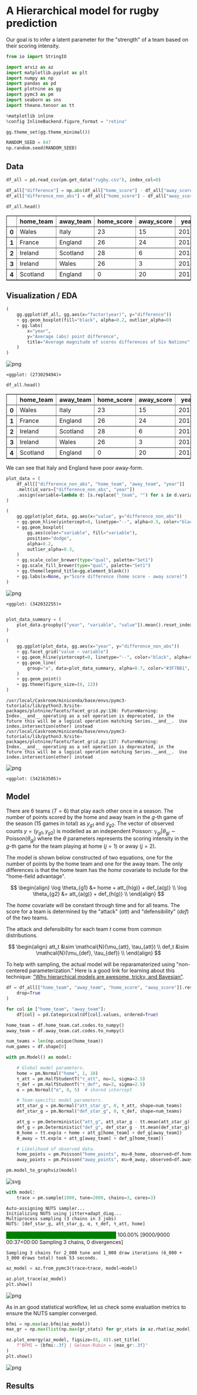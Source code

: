 # A Hierarchical model for rugby prediction

Our goal is to infer a latent parameter for the "strength" of a team based on their scoring intensity.

```python
from io import StringIO

import arviz as az
import matplotlib.pyplot as plt
import numpy as np
import pandas as pd
import plotnine as gg
import pymc3 as pm
import seaborn as sns
import theano.tensor as tt

%matplotlib inline
%config InlineBackend.figure_format = "retina"

gg.theme_set(gg.theme_minimal())

RANDOM_SEED = 847
np.random.seed(RANDOM_SEED)
```

## Data

```python
df_all = pd.read_csv(pm.get_data("rugby.csv"), index_col=0)

df_all["difference"] = np.abs(df_all["home_score"] - df_all["away_score"])
df_all["difference_non_abs"] = df_all["home_score"] - df_all["away_score"]

df_all.head()
```

<div>
<style scoped>
    .dataframe tbody tr th:only-of-type {
        vertical-align: middle;
    }

    .dataframe tbody tr th {
        vertical-align: top;
    }

    .dataframe thead th {
        text-align: right;
    }
</style>
<table border="1" class="dataframe">
  <thead>
    <tr style="text-align: right;">
      <th></th>
      <th>home_team</th>
      <th>away_team</th>
      <th>home_score</th>
      <th>away_score</th>
      <th>year</th>
      <th>difference</th>
      <th>difference_non_abs</th>
    </tr>
  </thead>
  <tbody>
    <tr>
      <th>0</th>
      <td>Wales</td>
      <td>Italy</td>
      <td>23</td>
      <td>15</td>
      <td>2014</td>
      <td>8</td>
      <td>8</td>
    </tr>
    <tr>
      <th>1</th>
      <td>France</td>
      <td>England</td>
      <td>26</td>
      <td>24</td>
      <td>2014</td>
      <td>2</td>
      <td>2</td>
    </tr>
    <tr>
      <th>2</th>
      <td>Ireland</td>
      <td>Scotland</td>
      <td>28</td>
      <td>6</td>
      <td>2014</td>
      <td>22</td>
      <td>22</td>
    </tr>
    <tr>
      <th>3</th>
      <td>Ireland</td>
      <td>Wales</td>
      <td>26</td>
      <td>3</td>
      <td>2014</td>
      <td>23</td>
      <td>23</td>
    </tr>
    <tr>
      <th>4</th>
      <td>Scotland</td>
      <td>England</td>
      <td>0</td>
      <td>20</td>
      <td>2014</td>
      <td>20</td>
      <td>-20</td>
    </tr>
  </tbody>
</table>
</div>

## Visualization / EDA

```python
(
    gg.ggplot(df_all, gg.aes(x="factor(year)", y="difference"))
    + gg.geom_boxplot(fill="black", alpha=0.2, outlier_alpha=0)
    + gg.labs(
        x="year",
        y="Average (abs) point difference",
        title="Average magnitude of scores differences of Six Nations",
    )
)
```

![png](013_rugby-predictions_files/013_rugby-predictions_5_0.png)

    <ggplot: (273029494)>

```python
df_all.head()
```

<div>
<style scoped>
    .dataframe tbody tr th:only-of-type {
        vertical-align: middle;
    }

    .dataframe tbody tr th {
        vertical-align: top;
    }

    .dataframe thead th {
        text-align: right;
    }
</style>
<table border="1" class="dataframe">
  <thead>
    <tr style="text-align: right;">
      <th></th>
      <th>home_team</th>
      <th>away_team</th>
      <th>home_score</th>
      <th>away_score</th>
      <th>year</th>
      <th>difference</th>
      <th>difference_non_abs</th>
    </tr>
  </thead>
  <tbody>
    <tr>
      <th>0</th>
      <td>Wales</td>
      <td>Italy</td>
      <td>23</td>
      <td>15</td>
      <td>2014</td>
      <td>8</td>
      <td>8</td>
    </tr>
    <tr>
      <th>1</th>
      <td>France</td>
      <td>England</td>
      <td>26</td>
      <td>24</td>
      <td>2014</td>
      <td>2</td>
      <td>2</td>
    </tr>
    <tr>
      <th>2</th>
      <td>Ireland</td>
      <td>Scotland</td>
      <td>28</td>
      <td>6</td>
      <td>2014</td>
      <td>22</td>
      <td>22</td>
    </tr>
    <tr>
      <th>3</th>
      <td>Ireland</td>
      <td>Wales</td>
      <td>26</td>
      <td>3</td>
      <td>2014</td>
      <td>23</td>
      <td>23</td>
    </tr>
    <tr>
      <th>4</th>
      <td>Scotland</td>
      <td>England</td>
      <td>0</td>
      <td>20</td>
      <td>2014</td>
      <td>20</td>
      <td>-20</td>
    </tr>
  </tbody>
</table>
</div>

We can see that Italy and England have poor away-form.

```python
plot_data = (
    df_all[["difference_non_abs", "home_team", "away_team", "year"]]
    .melt(id_vars=["difference_non_abs", "year"])
    .assign(variable=lambda d: [s.replace("_team", "") for s in d.variable])
)

(
    gg.ggplot(plot_data, gg.aes(x="value", y="difference_non_abs"))
    + gg.geom_hline(yintercept=0, linetype="--", alpha=0.5, color="black")
    + gg.geom_boxplot(
        gg.aes(color="variable", fill="variable"),
        position="dodge",
        alpha=0.2,
        outlier_alpha=0.3,
    )
    + gg.scale_color_brewer(type="qual", palette="Set1")
    + gg.scale_fill_brewer(type="qual", palette="Set1")
    + gg.theme(legend_title=gg.element_blank())
    + gg.labs(x=None, y="Score difference (home score - away score)")
)
```

![png](013_rugby-predictions_files/013_rugby-predictions_8_0.png)

    <ggplot: (342032255)>

```python

```

```python
plot_data_summary = (
    plot_data.groupby(["year", "variable", "value"]).mean().reset_index(drop=False)
)

(
    gg.ggplot(plot_data, gg.aes(x="year", y="difference_non_abs"))
    + gg.facet_grid("value ~ variable")
    + gg.geom_hline(yintercept=0, linetype="--", color="black", alpha=0.5)
    + gg.geom_line(
        group="a", data=plot_data_summary, alpha=0.7, color="#3F7BB1", size=1
    )
    + gg.geom_point()
    + gg.theme(figure_size=(8, 12))
)
```

    /usr/local/Caskroom/miniconda/base/envs/pymc3-tutorials/lib/python3.9/site-packages/plotnine/facets/facet_grid.py:136: FutureWarning: Index.__and__ operating as a set operation is deprecated, in the future this will be a logical operation matching Series.__and__.  Use index.intersection(other) instead
    /usr/local/Caskroom/miniconda/base/envs/pymc3-tutorials/lib/python3.9/site-packages/plotnine/facets/facet_grid.py:137: FutureWarning: Index.__and__ operating as a set operation is deprecated, in the future this will be a logical operation matching Series.__and__.  Use index.intersection(other) instead

![png](013_rugby-predictions_files/013_rugby-predictions_10_1.png)

    <ggplot: (342163505)>

## Model

There are 6 teams ($T=6$) that play each other once in a season.
The number of points scored by the home and away team in the $g$-th game of the season (15 games in total) as $y_{g1}$ and $y_{g2}$.
The vector of observed counts $y = (y_{g1}, y_{g2})$ is modelled as an independent Poisson: $\mathbb{y}_{gi} | \theta_{gj} \sim \text{Poisson}(\theta_{gj})$ where the $\theta$ parameters represents the scoring intensity in the $g$-th game for the team playing at home ($j=1$) or away ($j=2$).

The model is shown below constructed of two equations, one for the number of points by the home team and one for the away team.
The only differences is that the home team has the $home$ covariate to include for the "home-field advantage".

$$
\begin{align}
\log \theta_{g1} &= home + att_{h(g)} + def_{a(g)} \\
\log \theta_{g2} &= att_{a(g)} + def_{h(g)} \\
\end{align}
$$

The $home$ covariate will be constant through time and for all teams.
The score for a team is determined by the "attack" ($att$) and "defensibility" ($def$) of the two teams.

The attack and defensibility for each team $t$ come from common distributions.

$$
\begin{align}
att_t &\sim \mathcal{N}(\mu_{att}, \tau_{att}) \\
def_t &\sim \mathcal{N}(\mu_{def}, \tau_{def}) \\
\end{align}
$$

To help with sampling, the actual model will be reparamaterized using "non-centered parameterization." Here is a good link for learning about this technique: ["Why hierarchical models are awesome, tricky, and Bayesian"](https://twiecki.io/blog/2017/02/08/bayesian-hierchical-non-centered/#Reparameterization).

```python
df = df_all[["home_team", "away_team", "home_score", "away_score"]].reset_index(
    drop=True
)

for col in ["home_team", "away_team"]:
    df[col] = pd.Categorical(df[col].values, ordered=True)

home_team = df.home_team.cat.codes.to_numpy()
away_team = df.away_team.cat.codes.to_numpy()

num_teams = len(np.unique(home_team))
num_games = df.shape[0]
```

```python
with pm.Model() as model:

    # Global model parameters.
    home = pm.Normal("home", 1, 10)
    τ_att = pm.HalfStudentT("τ_att", nu=3, sigma=2.5)
    τ_def = pm.HalfStudentT("τ_def", nu=3, sigma=2.5)
    α = pm.Normal("α", 0, 5)  # shared intercept

    # Team-specific model parameters.
    att_star_g = pm.Normal("att_star_g", 0, τ_att, shape=num_teams)
    def_star_g = pm.Normal("def_star_g", 0, τ_def, shape=num_teams)

    att_g = pm.Deterministic("att_g", att_star_g - tt.mean(att_star_g))
    def_g = pm.Deterministic("def_g", def_star_g - tt.mean(def_star_g))
    θ_home = tt.exp(α + home + att_g[home_team] + def_g[away_team])
    θ_away = tt.exp(α + att_g[away_team] + def_g[home_team])

    # Likelihood of observed data.
    home_points = pm.Poisson("home_points", mu=θ_home, observed=df.home_score)
    away_points = pm.Poisson("away_points", mu=θ_away, observed=df.away_score)
```

```python
pm.model_to_graphviz(model)
```

![svg](013_rugby-predictions_files/013_rugby-predictions_14_0.svg)

```python
with model:
    trace = pm.sample(1000, tune=2000, chains=3, cores=3)
```

    Auto-assigning NUTS sampler...
    Initializing NUTS using jitter+adapt_diag...
    Multiprocess sampling (3 chains in 3 jobs)
    NUTS: [def_star_g, att_star_g, α, τ_def, τ_att, home]

<div>
    <style>
        /*Turns off some styling*/
        progress {
            /*gets rid of default border in Firefox and Opera.*/
            border: none;
            /*Needs to be in here for Safari polyfill so background images work as expected.*/
            background-size: auto;
        }
        .progress-bar-interrupted, .progress-bar-interrupted::-webkit-progress-bar {
            background: #F44336;
        }
    </style>
  <progress value='9000' class='' max='9000' style='width:300px; height:20px; vertical-align: middle;'></progress>
  100.00% [9000/9000 00:37<00:00 Sampling 3 chains, 0 divergences]
</div>

    Sampling 3 chains for 2_000 tune and 1_000 draw iterations (6_000 + 3_000 draws total) took 53 seconds.

```python
az_model = az.from_pymc3(trace=trace, model=model)
```

```python
az.plot_trace(az_model)
plt.show()
```

![png](013_rugby-predictions_files/013_rugby-predictions_17_0.png)

As in an good statistical workflow, let us check some evaluation metrics to ensure the NUTS sampler converged.

```python
bfmi = np.max(az.bfmi(az_model))
max_gr = np.max(list(np.max(gr_stats) for gr_stats in az.rhat(az_model).values()))

az.plot_energy(az_model, figsize=(6, 4)).set_title(
    f"BFMI = {bfmi:.3f} | Gelman-Rubin = {max_gr:.3f}"
)
plt.show()
```

![png](013_rugby-predictions_files/013_rugby-predictions_19_0.png)

## Results

```python

```

